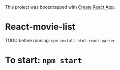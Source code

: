 This project was bootstrapped with [Create React App](https://github.com/facebook/create-react-app).

# React-movie-list

TODO before running: 
`npm install html-react-parser`

# To start: `npm start`

